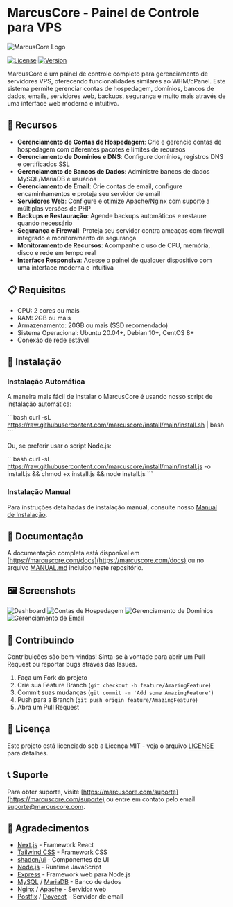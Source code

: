 # MarcusCore - Painel de Controle para VPS

![MarcusCore Logo](https://marcuscore.com/logo.png)

[![License](https://img.shields.io/badge/license-MIT-blue.svg)](LICENSE)
[![Version](https://img.shields.io/badge/version-1.0.0-green.svg)](https://github.com/saftwebsites-a11y/marcuscore-repositorio)

MarcusCore é um painel de controle completo para gerenciamento de servidores VPS, oferecendo funcionalidades similares ao WHM/cPanel. Este sistema permite gerenciar contas de hospedagem, domínios, bancos de dados, emails, servidores web, backups, segurança e muito mais através de uma interface web moderna e intuitiva.

## 🚀 Recursos

- **Gerenciamento de Contas de Hospedagem**: Crie e gerencie contas de hospedagem com diferentes pacotes e limites de recursos
- **Gerenciamento de Domínios e DNS**: Configure domínios, registros DNS e certificados SSL
- **Gerenciamento de Bancos de Dados**: Administre bancos de dados MySQL/MariaDB e usuários
- **Gerenciamento de Email**: Crie contas de email, configure encaminhamentos e proteja seu servidor de email
- **Servidores Web**: Configure e otimize Apache/Nginx com suporte a múltiplas versões de PHP
- **Backups e Restauração**: Agende backups automáticos e restaure quando necessário
- **Segurança e Firewall**: Proteja seu servidor contra ameaças com firewall integrado e monitoramento de segurança
- **Monitoramento de Recursos**: Acompanhe o uso de CPU, memória, disco e rede em tempo real
- **Interface Responsiva**: Acesse o painel de qualquer dispositivo com uma interface moderna e intuitiva

## 📋 Requisitos

- CPU: 2 cores ou mais
- RAM: 2GB ou mais
- Armazenamento: 20GB ou mais (SSD recomendado)
- Sistema Operacional: Ubuntu 20.04+, Debian 10+, CentOS 8+
- Conexão de rede estável

## 🔧 Instalação

### Instalação Automática

A maneira mais fácil de instalar o MarcusCore é usando nosso script de instalação automática:

\`\`\`bash
curl -sL https://raw.githubusercontent.com/marcuscore/install/main/install.sh | bash
\`\`\`

Ou, se preferir usar o script Node.js:

\`\`\`bash
curl -sL https://raw.githubusercontent.com/marcuscore/install/main/install.js -o install.js && chmod +x install.js && node install.js
\`\`\`

### Instalação Manual

Para instruções detalhadas de instalação manual, consulte nosso [Manual de Instalação](MANUAL.md).

## 📖 Documentação

A documentação completa está disponível em [https://marcuscore.com/docs](https://marcuscore.com/docs) ou no arquivo [MANUAL.md](MANUAL.md) incluído neste repositório.

## 🖼️ Screenshots

![Dashboard](https://marcuscore.com/screenshots/dashboard.png)
![Contas de Hospedagem](https://marcuscore.com/screenshots/accounts.png)
![Gerenciamento de Domínios](https://marcuscore.com/screenshots/domains.png)
![Gerenciamento de Email](https://marcuscore.com/screenshots/email.png)

## 🤝 Contribuindo

Contribuições são bem-vindas! Sinta-se à vontade para abrir um Pull Request ou reportar bugs através das Issues.

1. Faça um Fork do projeto
2. Crie sua Feature Branch (`git checkout -b feature/AmazingFeature`)
3. Commit suas mudanças (`git commit -m 'Add some AmazingFeature'`)
4. Push para a Branch (`git push origin feature/AmazingFeature`)
5. Abra um Pull Request

## 📝 Licença

Este projeto está licenciado sob a Licença MIT - veja o arquivo [LICENSE](LICENSE) para detalhes.

## 📞 Suporte

Para obter suporte, visite [https://marcuscore.com/suporte](https://marcuscore.com/suporte) ou entre em contato pelo email suporte@marcuscore.com.

## 🙏 Agradecimentos

- [Next.js](https://nextjs.org/) - Framework React
- [Tailwind CSS](https://tailwindcss.com/) - Framework CSS
- [shadcn/ui](https://ui.shadcn.com/) - Componentes de UI
- [Node.js](https://nodejs.org/) - Runtime JavaScript
- [Express](https://expressjs.com/) - Framework web para Node.js
- [MySQL](https://www.mysql.com/) / [MariaDB](https://mariadb.org/) - Banco de dados
- [Nginx](https://nginx.org/) / [Apache](https://httpd.apache.org/) - Servidor web
- [Postfix](http://www.postfix.org/) / [Dovecot](https://www.dovecot.org/) - Servidor de email
